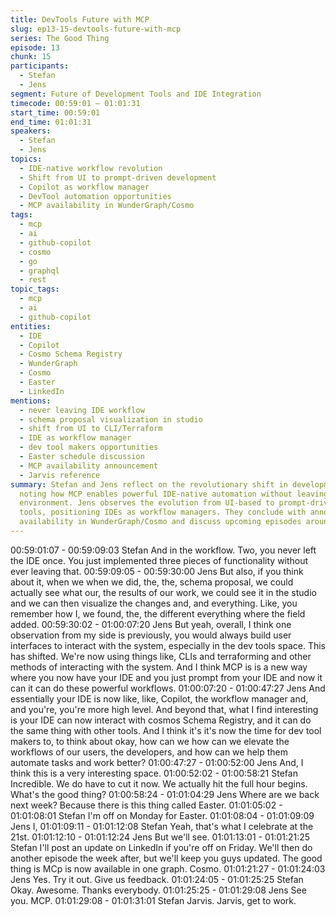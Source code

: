```yaml
---
title: DevTools Future with MCP
slug: ep13-15-devtools-future-with-mcp
series: The Good Thing
episode: 13
chunk: 15
participants:
  - Stefan
  - Jens
segment: Future of Development Tools and IDE Integration
timecode: 00:59:01 – 01:01:31
start_time: 00:59:01
end_time: 01:01:31
speakers:
  - Stefan
  - Jens
topics:
  - IDE-native workflow revolution
  - Shift from UI to prompt-driven development
  - Copilot as workflow manager
  - DevTool automation opportunities
  - MCP availability in WunderGraph/Cosmo
tags:
  - mcp
  - ai
  - github-copilot
  - cosmo
  - go
  - graphql
  - rest
topic_tags:
  - mcp
  - ai
  - github-copilot
entities:
  - IDE
  - Copilot
  - Cosmo Schema Registry
  - WunderGraph
  - Cosmo
  - Easter
  - LinkedIn
mentions:
  - never leaving IDE workflow
  - schema proposal visualization in studio
  - shift from UI to CLI/Terraform
  - IDE as workflow manager
  - dev tool makers opportunities
  - Easter schedule discussion
  - MCP availability announcement
  - Jarvis reference
summary: Stefan and Jens reflect on the revolutionary shift in development workflows,
  noting how MCP enables powerful IDE-native automation without leaving the development
  environment. Jens observes the evolution from UI-based to prompt-driven development
  tools, positioning IDEs as workflow managers. They conclude with announcing MCP
  availability in WunderGraph/Cosmo and discuss upcoming episodes around Easter.
---
```


00:59:01:07 - 00:59:09:03
Stefan
And in the workflow. Two, you never left the IDE once. You just implemented three pieces of
functionality without ever leaving that.
00:59:09:05 - 00:59:30:00
Jens
But also, if you think about it, when we when we did, the, the, schema proposal, we could
actually see what our, the results of our work, we could see it in the studio and we can then
visualize the changes and, and everything. Like, you remember how I, we found, the, the
different everything where the field added.
00:59:30:02 - 01:00:07:20
Jens
But yeah, overall, I think one observation from my side is previously, you would always build
user interfaces to interact with the system, especially in the dev tools space. This has shifted.
We're now using things like, CLIs and terraforming and other methods of interacting with the
system. And I think MCP is is a new way where you now have your IDE and you just prompt
from your IDE and now it can it can do these powerful workflows.
01:00:07:20 - 01:00:47:27
Jens
And essentially your IDE is now like, like, Copilot, the workflow manager and, and you're, you're
more high level. And beyond that, what I find interesting is your IDE can now interact with
cosmos Schema Registry, and it can do the same thing with other tools. And I think it's it's now
the time for dev tool makers to, to think about okay, how can we how can we elevate the
workflows of our users, the developers, and how can we help them automate tasks and work
better?
01:00:47:27 - 01:00:52:00
Jens
And, I think this is a very interesting space.
01:00:52:02 - 01:00:58:21
Stefan
Incredible. We do have to cut it now. We actually hit the full hour begins. What's the good thing?
01:00:58:24 - 01:01:04:29
Jens
Where are we back next week? Because there is this thing called Easter.
01:01:05:02 - 01:01:08:01
Stefan
I'm off on Monday for Easter.
01:01:08:04 - 01:01:09:09
Jens
I,
01:01:09:11 - 01:01:12:08
Stefan
Yeah, that's what I celebrate at the 21st.
01:01:12:10 - 01:01:12:24
Jens
But we'll see.
01:01:13:01 - 01:01:21:25
Stefan
I'll post an update on LinkedIn if you're off on Friday. We'll then do another episode the week
after, but we'll keep you guys updated. The good thing is MCp is now available in one graph.
Cosmo.
01:01:21:27 - 01:01:24:03
Jens
Yes. Try it out. Give us feedback.
01:01:24:05 - 01:01:25:25
Stefan
Okay. Awesome. Thanks everybody.
01:01:25:25 - 01:01:29:08
Jens
See you. MCP.
01:01:29:08 - 01:01:31:01
Stefan
Jarvis. Jarvis, get to work.